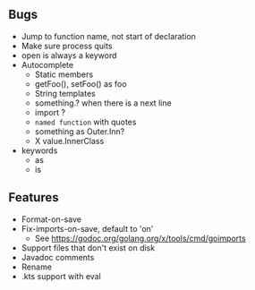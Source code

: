 ## Bugs
- Jump to function name, not start of declaration
- Make sure process quits
- open is always a keyword
- Autocomplete
  - Static members
  - getFoo(), setFoo() as foo
  - String templates
  - something.? when there is a next line
  - import ?
  - `named function` with quotes
  - something as Outer.Inn?
  - X value.InnerClass
- keywords
  - as
  - is

## Features
- Format-on-save
- Fix-imports-on-save, default to 'on'
  - See https://godoc.org/golang.org/x/tools/cmd/goimports
- Support files that don't exist on disk
- Javadoc comments
- Rename
- .kts support with eval